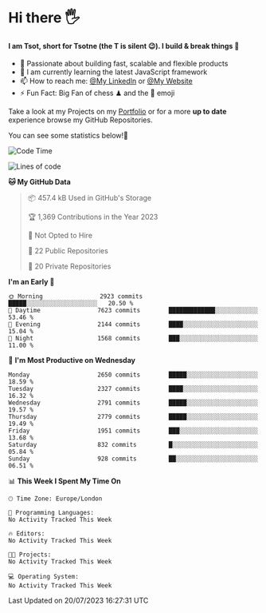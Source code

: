 # Hi there :raised_hand_with_fingers_splayed:
#### I am Tsot, short for Tsotne (the T is silent :wink:). I build & break things :space_invader:
- :telescope: Passionate about building fast, scalable and flexible products
- :seedling: I am currently learning the latest JavaScript framework 
- :mailbox: How to reach me: [@My LinkedIn](https://www.linkedin.com/in/tsotne-gvadzabia/) or [@My Website](https://tsotne.co.uk/contact)
- :zap: Fun Fact: Big Fan of chess ♟ and the 👾 emoji

Take a look at my Projects on my [Portfolio](https://tsotne.co.uk/) or for a more **up to date** experience browse my GitHub Repositories.

You can see some statistics below!:space_invader:
<!--START_SECTION:waka-->
![Code Time](http://img.shields.io/badge/Code%20Time-761%20hrs%202%20mins-blue)

![Lines of code](https://img.shields.io/badge/From%20Hello%20World%20I%27ve%20Written-6.8%20million%20lines%20of%20code-blue)

**🐱 My GitHub Data** 

> 📦 457.4 kB Used in GitHub's Storage 
 > 
> 🏆 1,369 Contributions in the Year 2023
 > 
> 🚫 Not Opted to Hire
 > 
> 📜 22 Public Repositories 
 > 
> 🔑 20 Private Repositories 
 > 
**I'm an Early 🐤** 

```text
🌞 Morning                2923 commits        █████░░░░░░░░░░░░░░░░░░░░   20.50 % 
🌆 Daytime                7623 commits        █████████████░░░░░░░░░░░░   53.46 % 
🌃 Evening                2144 commits        ████░░░░░░░░░░░░░░░░░░░░░   15.04 % 
🌙 Night                  1568 commits        ███░░░░░░░░░░░░░░░░░░░░░░   11.00 % 
```
📅 **I'm Most Productive on Wednesday** 

```text
Monday                   2650 commits        █████░░░░░░░░░░░░░░░░░░░░   18.59 % 
Tuesday                  2327 commits        ████░░░░░░░░░░░░░░░░░░░░░   16.32 % 
Wednesday                2791 commits        █████░░░░░░░░░░░░░░░░░░░░   19.57 % 
Thursday                 2779 commits        █████░░░░░░░░░░░░░░░░░░░░   19.49 % 
Friday                   1951 commits        ███░░░░░░░░░░░░░░░░░░░░░░   13.68 % 
Saturday                 832 commits         █░░░░░░░░░░░░░░░░░░░░░░░░   05.84 % 
Sunday                   928 commits         ██░░░░░░░░░░░░░░░░░░░░░░░   06.51 % 
```


📊 **This Week I Spent My Time On** 

```text
🕑︎ Time Zone: Europe/London

💬 Programming Languages: 
No Activity Tracked This Week

🔥 Editors: 
No Activity Tracked This Week

🐱‍💻 Projects: 
No Activity Tracked This Week

💻 Operating System: 
No Activity Tracked This Week
```


 Last Updated on 20/07/2023 16:27:31 UTC
<!--END_SECTION:waka-->
